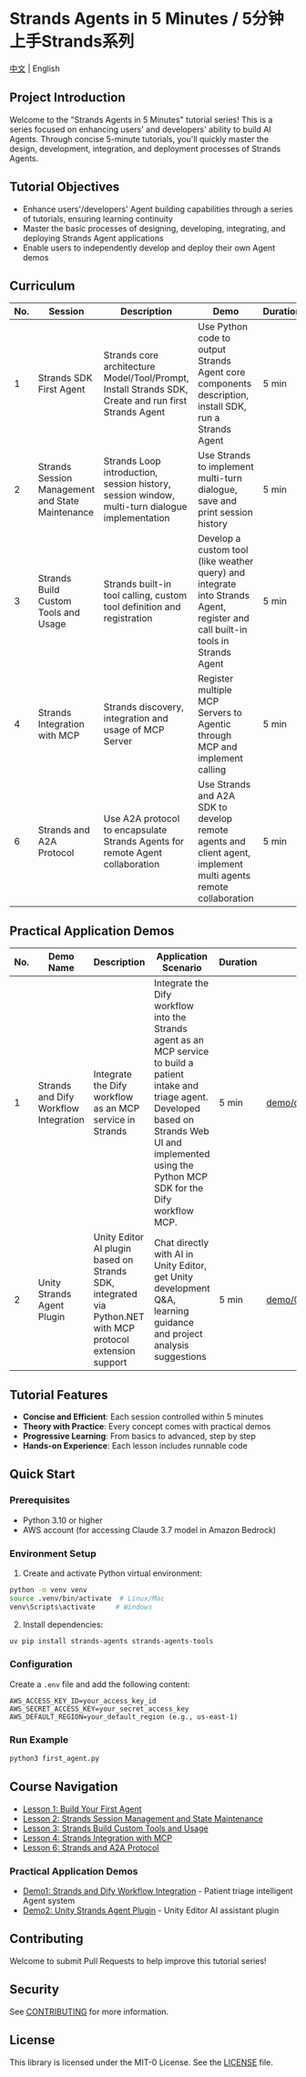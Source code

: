 # Strands Agents in 5 Minutes / 5分钟上手Strands系列

[中文](README.md) | English

## Project Introduction
Welcome to the "Strands Agents in 5 Minutes" tutorial series! This is a series focused on enhancing users' and developers' ability to build AI Agents. Through concise 5-minute tutorials, you'll quickly master the design, development, integration, and deployment processes of Strands Agents.

## Tutorial Objectives
- Enhance users'/developers' Agent building capabilities through a series of tutorials, ensuring learning continuity
- Master the basic processes of designing, developing, integrating, and deploying Strands Agent applications
- Enable users to independently develop and deploy their own Agent demos

## Curriculum
| No. | Session | Description | Demo | Duration | Level | Directory |
|-----|---------|-------------|------|----------|-------|-----------|
| 1 | Strands SDK First Agent | Strands core architecture Model/Tool/Prompt, Install Strands SDK, Create and run first Strands Agent | Use Python code to output Strands Agent core components description, install SDK, run a Strands Agent | 5 min | L100 | [01_first_agent](01_first_agent/) |
| 2 | Strands Session Management and State Maintenance | Strands Loop introduction, session history, session window, multi-turn dialogue implementation | Use Strands to implement multi-turn dialogue, save and print session history | 5 min | L200 | [02_strands_session](02_strands_session/) |
| 3 | Strands Build Custom Tools and Usage | Strands built-in tool calling, custom tool definition and registration | Develop a custom tool (like weather query) and integrate into Strands Agent, register and call built-in tools in Strands Agent | 5 min | L200 | [03_strands_tooluse](03_strands_tooluse/) |
| 4 | Strands Integration with MCP | Strands discovery, integration and usage of MCP Server | Register multiple MCP Servers to Agentic through MCP and implement calling | 5 min | L200 | [04_strands_mcp](04_strands_mcp/) |
| 6 | Strands and A2A Protocol | Use A2A protocol to encapsulate Strands Agents for remote Agent collaboration | Use Strands and A2A SDK to develop remote agents and client agent, implement multi agents remote collaboration | 5 min | L300 | [06_a2a_agents](06_a2a_agents/) |

## Practical Application Demos
| No. | Demo Name | Description | Application Scenario | Duration | Directory |
|-----|-----------|-------------|---------------------|----------|-----------|
| 1 | Strands and Dify Workflow Integration | Integrate the Dify workflow as an MCP service in Strands | Integrate the Dify workflow into the Strands agent as an MCP service to build a patient intake and triage agent. Developed based on Strands Web UI and implemented using the Python MCP SDK for the Dify workflow MCP. | 5 min | [demo/difymcp_strandsagent_demo](demo/difymcp_strandsagent_demo/) |
| 2 | Unity Strands Agent Plugin | Unity Editor AI plugin based on Strands SDK, integrated via Python.NET with MCP protocol extension support | Chat directly with AI in Unity Editor, get Unity development Q&A, learning guidance and project analysis suggestions | 5 min | [demo/02_unity_strands_agent](demo/02_unity_strands_agent/) |

## Tutorial Features
- **Concise and Efficient**: Each session controlled within 5 minutes
- **Theory with Practice**: Every concept comes with practical demos
- **Progressive Learning**: From basics to advanced, step by step
- **Hands-on Experience**: Each lesson includes runnable code

## Quick Start

### Prerequisites
- Python 3.10 or higher
- AWS account (for accessing Claude 3.7 model in Amazon Bedrock)

### Environment Setup
1. Create and activate Python virtual environment:
```bash
python -m venv venv
source .venv/bin/activate  # Linux/Mac
venv\Scripts\activate     # Windows
```

2. Install dependencies:
```bash
uv pip install strands-agents strands-agents-tools
```

### Configuration
Create a `.env` file and add the following content:
```
AWS_ACCESS_KEY_ID=your_access_key_id
AWS_SECRET_ACCESS_KEY=your_secret_access_key
AWS_DEFAULT_REGION=your_default_region (e.g., us-east-1)
```

### Run Example
```bash
python3 first_agent.py
```

## Course Navigation
- [Lesson 1: Build Your First Agent](01_first_agent/first_agent.md)
- [Lesson 2: Strands Session Management and State Maintenance](02_strands_session/strands-session.py)
- [Lesson 3: Strands Build Custom Tools and Usage](03_strands_tooluse/strands-tooluse.py)
- [Lesson 4: Strands Integration with MCP](04_strands_mcp/README.md)
- [Lesson 6: Strands and A2A Protocol](06_a2a_agents/)

### Practical Application Demos
- [Demo1: Strands and Dify Workflow Integration](demo/difymcp_strandsagent_demo/) - Patient triage intelligent Agent system
- [Demo2: Unity Strands Agent Plugin](demo/02_unity_strands_agent/) - Unity Editor AI assistant plugin

## Contributing
Welcome to submit Pull Requests to help improve this tutorial series!

## Security
See [CONTRIBUTING](CONTRIBUTING.md) for more information.

## License
This library is licensed under the MIT-0 License. See the [LICENSE](LICENSE) file.